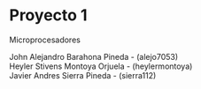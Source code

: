 # Proyecto 1  
Microprocesadores

John Alejandro Barahona Pineda - (alejo7053)  
Heyler Stivens Montoya Orjuela - (heylermontoya)  
Javier Andres Sierra Pineda - (sierra112)  
